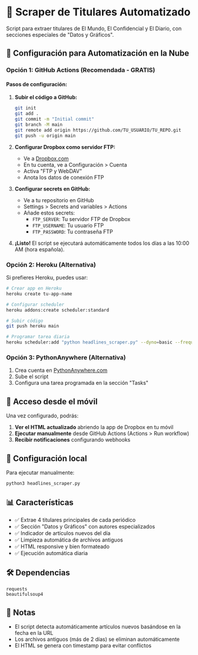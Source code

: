 # 📰 Scraper de Titulares Automatizado

Script para extraer titulares de El Mundo, El Confidencial y El Diario, con secciones especiales de "Datos y Gráficos".

## 🚀 Configuración para Automatización en la Nube

### Opción 1: GitHub Actions (Recomendada - GRATIS)

#### Pasos de configuración:

1. **Subir el código a GitHub:**
   ```bash
   git init
   git add .
   git commit -m "Initial commit"
   git branch -M main
   git remote add origin https://github.com/TU_USUARIO/TU_REPO.git
   git push -u origin main
   ```

2. **Configurar Dropbox como servidor FTP:**
   - Ve a [Dropbox.com](https://www.dropbox.com)
   - En tu cuenta, ve a Configuración > Cuenta
   - Activa "FTP y WebDAV"
   - Anota los datos de conexión FTP

3. **Configurar secrets en GitHub:**
   - Ve a tu repositorio en GitHub
   - Settings > Secrets and variables > Actions
   - Añade estos secrets:
     - `FTP_SERVER`: Tu servidor FTP de Dropbox
     - `FTP_USERNAME`: Tu usuario FTP
     - `FTP_PASSWORD`: Tu contraseña FTP

4. **¡Listo!** El script se ejecutará automáticamente todos los días a las 10:00 AM (hora española).

### Opción 2: Heroku (Alternativa)

Si prefieres Heroku, puedes usar:

```bash
# Crear app en Heroku
heroku create tu-app-name

# Configurar scheduler
heroku addons:create scheduler:standard

# Subir código
git push heroku main

# Programar tarea diaria
heroku scheduler:add "python headlines_scraper.py" --dyno=basic --frequency=daily
```

### Opción 3: PythonAnywhere (Alternativa)

1. Crea cuenta en [PythonAnywhere.com](https://www.pythonanywhere.com)
2. Sube el script
3. Configura una tarea programada en la sección "Tasks"

## 📱 Acceso desde el móvil

Una vez configurado, podrás:

1. **Ver el HTML actualizado** abriendo la app de Dropbox en tu móvil
2. **Ejecutar manualmente** desde GitHub Actions (Actions > Run workflow)
3. **Recibir notificaciones** configurando webhooks

## 🔧 Configuración local

Para ejecutar manualmente:

```bash
python3 headlines_scraper.py
```

## 📊 Características

- ✅ Extrae 4 titulares principales de cada periódico
- ✅ Sección "Datos y Gráficos" con autores especializados
- ✅ Indicador de artículos nuevos del día
- ✅ Limpieza automática de archivos antiguos
- ✅ HTML responsive y bien formateado
- ✅ Ejecución automática diaria

## 🛠️ Dependencias

```
requests
beautifulsoup4
```

## 📝 Notas

- El script detecta automáticamente artículos nuevos basándose en la fecha en la URL
- Los archivos antiguos (más de 2 días) se eliminan automáticamente
- El HTML se genera con timestamp para evitar conflictos 